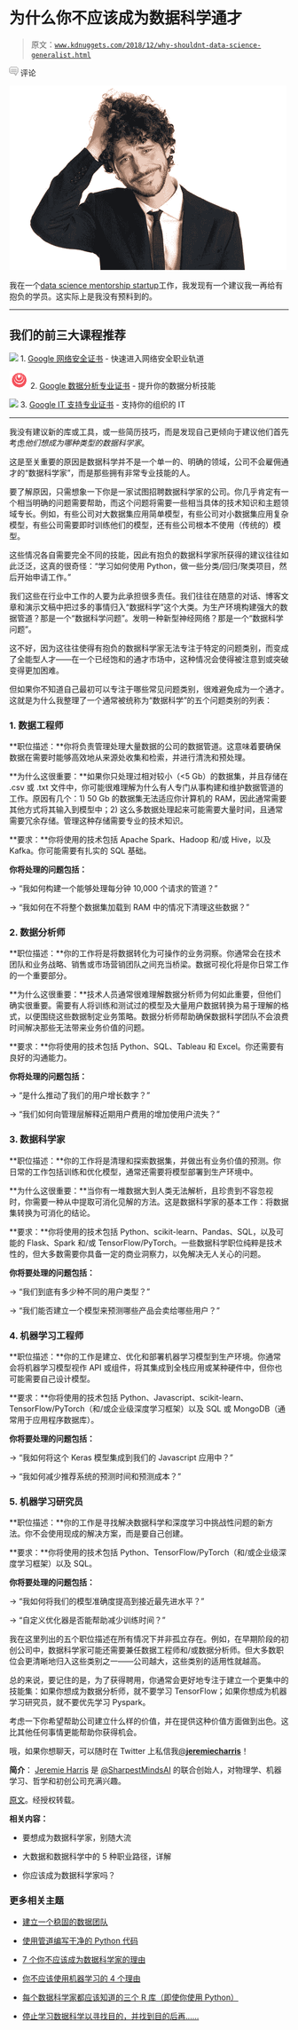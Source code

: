 # 为什么你不应该成为数据科学通才

> 原文：[`www.kdnuggets.com/2018/12/why-shouldnt-data-science-generalist.html`](https://www.kdnuggets.com/2018/12/why-shouldnt-data-science-generalist.html)

![c](img/3d9c022da2d331bb56691a9617b91b90.png) 评论

![Header image](img/4864534e81709d1c88adcbe1c5d2200f.png)

我在一个[data science mentorship startup](http://sharpestminds.com/)工作，我发现有一个建议我一再给有抱负的学员。这实际上是我没有预料到的。

* * *

## 我们的前三大课程推荐

![](img/0244c01ba9267c002ef39d4907e0b8fb.png) 1\. [Google 网络安全证书](https://www.kdnuggets.com/google-cybersecurity) - 快速进入网络安全职业轨道

![](img/e225c49c3c91745821c8c0368bf04711.png) 2\. [Google 数据分析专业证书](https://www.kdnuggets.com/google-data-analytics) - 提升你的数据分析技能

![](img/0244c01ba9267c002ef39d4907e0b8fb.png) 3\. [Google IT 支持专业证书](https://www.kdnuggets.com/google-itsupport) - 支持你的组织的 IT

* * *

我没有建议新的库或工具，或一些简历技巧，而是发现自己更倾向于建议他们首先考虑*他们想成为哪种类型的数据科学家*。

这是至关重要的原因是数据科学并不是一个单一的、明确的领域，公司不会雇佣通才的“数据科学家”，而是那些拥有非常专业技能的人。

要了解原因，只需想象一下你是一家试图招聘数据科学家的公司。你几乎肯定有一个相当明确的问题需要帮助，而这个问题将需要一些相当具体的技术知识和主题领域专长。例如，有些公司对大数据集应用简单模型，有些公司对小数据集应用复杂模型，有些公司需要即时训练他们的模型，还有些公司根本不使用（传统的）模型。

这些情况各自需要完全不同的技能，因此有抱负的数据科学家所获得的建议往往如此泛泛，这真的很奇怪：“学习如何使用 Python，做一些分类/回归/聚类项目，然后开始申请工作。”

我们这些在行业中工作的人要为此承担很多责任。我们往往在随意的对话、博客文章和演示文稿中把过多的事情归入“数据科学”这个大类。为生产环境构建强大的数据管道？那是一个“数据科学问题”。发明一种新型神经网络？那是一个“数据科学问题”。

这不好，因为这往往使得有抱负的数据科学家无法专注于特定的问题类别，而变成了全能型人才——在一个已经饱和的通才市场中，这种情况会使得被注意到或突破变得更加困难。

但如果你不知道自己最初可以专注于哪些常见问题类别，很难避免成为一个通才。这就是为什么我整理了一个通常被统称为“数据科学”的五个问题类别的列表：

### **1. 数据工程师**

**职位描述：**你将负责管理处理大量数据的公司的数据管道。这意味着要确保数据在需要时能够高效地从来源处收集和检索，并进行清洗和预处理。

**为什么这很重要：**如果你只处理过相对较小（<5 Gb）的数据集，并且存储在 .csv 或 .txt 文件中，你可能很难理解为什么有人专门从事构建和维护数据管道的工作。原因有几个：1) 50 Gb 的数据集无法适应你计算机的 RAM，因此通常需要其他方式将其输入到模型中；2) 这么多数据处理起来可能需要大量时间，且通常需要冗余存储。管理这种存储需要专业的技术知识。

**要求：**你将使用的技术包括 Apache Spark、Hadoop 和/或 Hive，以及 Kafka。你可能需要有扎实的 SQL 基础。

**你将处理的问题包括：**

→ “我如何构建一个能够处理每分钟 10,000 个请求的管道？”

→ “我如何在不将整个数据集加载到 RAM 中的情况下清理这些数据？”

### **2. 数据分析师**

**职位描述：**你的工作将是将数据转化为可操作的业务洞察。你通常会在技术团队和业务战略、销售或市场营销团队之间充当桥梁。数据可视化将是你日常工作的一个重要部分。

**为什么这很重要：**技术人员通常很难理解数据分析师为何如此重要，但他们确实很重要。需要有人将训练和测试过的模型及大量用户数据转换为易于理解的格式，以便围绕这些数据制定业务策略。数据分析师帮助确保数据科学团队不会浪费时间解决那些无法带来业务价值的问题。

**要求：**你将使用的技术包括 Python、SQL、Tableau 和 Excel。你还需要有良好的沟通能力。

**你将处理的问题包括：**

→ “是什么推动了我们的用户增长数字？”

→ “我们如何向管理层解释近期用户费用的增加使用户流失？”

### **3. 数据科学家**

**职位描述：**你的工作将是清理和探索数据集，并做出有业务价值的预测。你日常的工作包括训练和优化模型，通常还需要将模型部署到生产环境中。

**为什么这很重要：**当你有一堆数据大到人类无法解析，且珍贵到不容忽视时，你需要一种从中提取可消化见解的方法。这是数据科学家的基本工作：将数据集转换为可消化的结论。

**要求：**你将使用的技术包括 Python、scikit-learn、Pandas、SQL，以及可能的 Flask、Spark 和/或 TensorFlow/PyTorch。一些数据科学职位纯粹是技术性的，但大多数需要你具备一定的商业洞察力，以免解决无人关心的问题。

**你将要处理的问题包括：**

→ “我们到底有多少种不同的用户类型？”

→ “我们能否建立一个模型来预测哪些产品会卖给哪些用户？”

### **4. 机器学习工程师**

**职位描述：**你的工作是建立、优化和部署机器学习模型到生产环境。你通常会将机器学习模型视作 API 或组件，将其集成到全栈应用或某种硬件中，但你也可能需要自己设计模型。

**要求：**你将使用的技术包括 Python、Javascript、scikit-learn、TensorFlow/PyTorch（和/或企业级深度学习框架）以及 SQL 或 MongoDB（通常用于应用程序数据库）。

**你将要处理的问题包括：**

→ “我如何将这个 Keras 模型集成到我们的 Javascript 应用中？”

→ “我如何减少推荐系统的预测时间和预测成本？”

### **5. 机器学习研究员**

**职位描述：**你的工作是寻找解决数据科学和深度学习中挑战性问题的新方法。你不会使用现成的解决方案，而是要自己创建。

**要求：**你将使用的技术包括 Python、TensorFlow/PyTorch（和/或企业级深度学习框架）以及 SQL。

**你将要处理的问题包括：**

→ “我如何将我们的模型准确度提高到接近最先进水平？”

→ “自定义优化器是否能帮助减少训练时间？”

我在这里列出的五个职位描述在所有情况下并非孤立存在。例如，在早期阶段的初创公司中，数据科学家可能还需要兼任数据工程师和/或数据分析师。但大多数职位会更清晰地归入这些类别之一——公司越大，这些类别的适用性就越高。

总的来说，要记住的是，为了获得聘用，你通常会更好地专注于建立一个更集中的技能集：如果你想成为数据分析师，就不要学习 TensorFlow；如果你想成为机器学习研究员，就不要优先学习 Pyspark。

考虑一下你希望帮助公司建立什么样的价值，并在提供这种价值方面做到出色。这比其他任何事情更能帮助你获得机会。

哦，如果你想聊天，可以随时在 Twitter 上私信我[@**jeremiecharris**](https://twitter.com/jeremiecharris)！

**简介**： [Jeremie Harris](https://twitter.com/jeremiecharris) 是 [@SharpestMindsAI](https://twitter.com/SharpestMindsAI) 的联合创始人，对物理学、机器学习、哲学和初创公司充满兴趣。

[原文](https://towardsdatascience.com/why-you-shouldnt-be-a-data-science-generalist-f69ea37cdd2c)。经授权转载。

**相关内容：**

+   要想成为数据科学家，别随大流

+   大数据和数据科学中的 5 种职业路径，详解

+   你应该成为数据科学家吗？

### 更多相关主题

+   [建立一个稳固的数据团队](https://www.kdnuggets.com/2021/12/build-solid-data-team.html)

+   [使用管道编写干净的 Python 代码](https://www.kdnuggets.com/2021/12/write-clean-python-code-pipes.html)

+   [7 个你不应该成为数据科学家的理由](https://www.kdnuggets.com/7-reasons-why-you-shouldnt-become-a-data-scientist)

+   [你不应该使用机器学习的 4 个理由](https://www.kdnuggets.com/2021/12/4-reasons-shouldnt-machine-learning.html)

+   [每个数据科学家都应该知道的三个 R 库（即使你使用 Python）](https://www.kdnuggets.com/2021/12/three-r-libraries-every-data-scientist-know-even-python.html)

+   [停止学习数据科学以寻找目的，并找到目的后再……](https://www.kdnuggets.com/2021/12/stop-learning-data-science-find-purpose.html)
